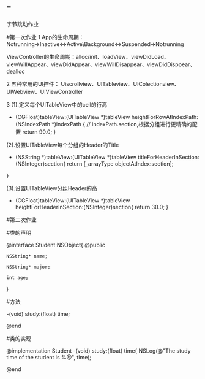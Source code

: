 # -
字节跳动作业

#第一次作业
1
App的生命周期：
Notrunning→Inactive↔Active\Background↔Suspended→Notrunning
              


ViewController的生命周期：alloc/init、loadView、viewDidLoad、viewWillAppear、viewDidAppear、viewWillDisappear、viewDidDisppear、dealloc

2
五种常用的UI控件：
Uiscrollview、UITableview、UIColectionview、UIWebview、UIViewController

3
(1).定义每个UITableView中的cell的行高

- (CGFloat)tableView:(UITableView *)tableView heightForRowAtIndexPath:(NSIndexPath *)indexPath
{
    // indexPath.section,根据分组进行更精确的配置
    return 90.0;
}

(2).设置UITableView每个分组的Header的Title

- (NSString *)tableView:(UITableView *)tableView titleForHeaderInSection:(NSInteger)section{
    return [_arrayType objectAtIndex:section];
    
}

(3).设置UITableView分组Header的高

- (CGFloat)tableView:(UITableView *)tableView heightForHeaderInSection:(NSInteger)section{
    return 30.0;
}


#第二次作业

#类的声明

@interface Student:NSObject{
    @public
    
    NSString* name;
    
    NSString* major;
    
    int age;
}

#方法

-(void) study:(float) time;

@end

#类的实现

@implementation Student
-(void) study:(float) time{
NSLog(@"The study time of the student is %@", time);

@end




